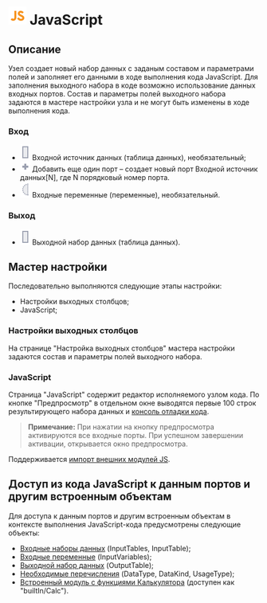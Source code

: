# ![](../../../media/app/icons/component-18/component-default-55.svg) JavaScript

## Описание

Узел создает новый набор данных с заданым составом и параметрами полей и заполняет его данными в ходе выполнения кода JavaScript. Для заполнения выходного набора в коде возможно использование данных входных портов.
Состав и параметры полей выходного набора задаются в мастере настройки узла и не могут быть изменены в ходе выполнения кода.

### Вход

* ![](../../../images/icons/ports/output_table_inactive.svg) Входной источник данных (таблица данных), необязательный;
* ![](../../../images/icons/ports/add_inactive.svg) Добавить еще один порт – создает новый порт Входной источник данных[N], где N порядковый номер порта.
* ![](../../../images/icons/ports/optional_input_variable_inactive.svg) Входные переменные (переменные), необязательный.

### Выход

* ![](../../../images/icons/ports/output_table_inactive.svg) Выходной набор данных (таблица данных).

## Мастер настройки

Последовательно выполняются следующие этапы настройки:

* Настройки выходных столбцов;
* JavaScript;

### Настройки выходных столбцов

На странице "Настройка выходных столбцов" мастера настройки задаются состав и параметры полей выходного набора.

### JavaScript

Страница "JavaScript" содержит редактор исполняемого узлом кода. По кнопке "Предпросмотр" в отдельном окне выводятся первые 100 строк результирующего набора данных и [консоль отладки кода](./console.md).

> **Примечание:** При нажатии на кнопку предпросмотра активируются все входные порты. При успешном завершении активации, открывается окно предпросмотра.

Поддерживается [импорт внешних модулей JS](./external-modules.md).

## Доступ из кода JavaScript к данным портов и другим встроенным объектам

Для доступа к данным портов и другим встроенным объектам в контексте выполнения JavaScript-кода предусмотрены следующие объекты:

* [Входные наборы данных](./input-tables.md) (InputTables, InputTable);
* [Входные переменные](./input-variables.md) (InputVariables);
* [Выходной набор данных](./output-table.md) (OutputTable);
* [Необходимые перечисления](./enum.md) (DataType, DataKind, UsageType);
* [Встроенный модуль с функциями Калькулятора](./calc-functions.md) (доступен как "builtIn/Calc").
